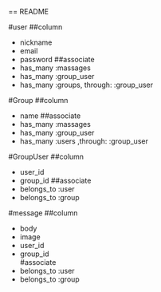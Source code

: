 == README

#user
##column
* nickname 
* email 
* password 
##associate
* has_many :massages 
* has_many :group_user 
* has_many :groups, through: :group_user 

#Group
##column
* name 
##associate
* has_many :massages 
* has_many :group_user 
* has_many :users ,through: :group_user 

#GroupUser
##column
* user_id 
* group_id 
##associate
* belongs_to :user 
* belongs_to :group 

#message
##column
* body 
* image 
* user_id 
* group_id  
#associate
* belongs_to :user 
* belongs_to :group 
